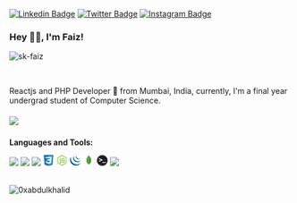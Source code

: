 [![Linkedin Badge](https://img.shields.io/badge/-FaizShaikh-blue?style=flat-square&logo=Linkedin&logoColor=white&link=https://www.linkedin.com/in/faiz-shaikh-9a1463203/)](https://www.linkedin.com/in/faiz-shaikh-9a1463203/) [![Twitter Badge](https://img.shields.io/badge/-@FAIZSK22-1ca0f1?style=flat-square&labelColor=1ca0f1&logo=twitter&logoColor=white&link=https://twitter.com/FAIZSK22)](https://twitter.com/FAIZSK22) [![Instagram Badge](https://img.shields.io/badge/-@faizsk22-D7008A?style=flat-square&labelColor=D7008A&logo=Instagram&logoColor=white&link=https://www.instagram.com/faizsk22/)](https://www.instagram.com/faizsk22/)
 

### Hey 👋🏽, I'm Faiz!
<p align="left"> <img src="https://komarev.com/ghpvc/?username=sk-faiz" alt="sk-faiz" /> </p> 


<br/>

Reactjs and PHP Developer 🚀 from Mumbai, India, currently, I'm a final year undergrad student of Computer Science.
####      ![](https://img.shields.io/badge/Web%20Developer-%3C%2F%3E-blueviolet)
 

**Languages and Tools:**   

<code><img height="20" src="https://raw.githubusercontent.com/jmnote/z-icons/master/svg/javascript.svg"></code>
<code><img height="20" src="https://raw.githubusercontent.com/jmnote/z-icons/master/svg/bootstrap.svg"></code>
<code><img height="20" src="https://raw.githubusercontent.com/rhoit/mode-icons/dump/icons/html.png"></code>
<code><img height="20" src="https://raw.githubusercontent.com/devicons/devicon/master/icons/css3/css3-original.svg"></code>
<code><img height="20" src="https://raw.githubusercontent.com/devicons/devicon/master/icons/nodejs/nodejs-original.svg"></code>
<code><img height="20" src="https://raw.githubusercontent.com/devicons/devicon/master/icons/jquery/jquery-original.svg"></code>
<code><img height="20" src="https://raw.githubusercontent.com/devicons/devicon/master/icons/mongodb/mongodb-original.svg"></code>
<code><img height="20" src="https://raw.githubusercontent.com/github/explore/80688e429a7d4ef2fca1e82350fe8e3517d3494d/topics/terminal/terminal.png"></code>
<code><img height="25" src="https://img.shields.io/badge/React-20232A?style=for-the-badge&logo=react&logoColor=61DAFB"></code>

<br/>

<img src="https://github-readme-stats.vercel.app/api/top-langs?username=sk-faiz&show_icons=true&locale=en&layout=compact&line_height=20&title_color=7A7ADB&icon_color=2234AE&text_color=D3D3D3&bg_color=0,000000,130F40" width="350"  alt="0xabdulkhalid"/>


